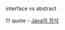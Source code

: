 
interface vs abstract

!!! quote
    - [Java의 정석](https://github.com/castello/javajungsuk_basic/tree/master)
